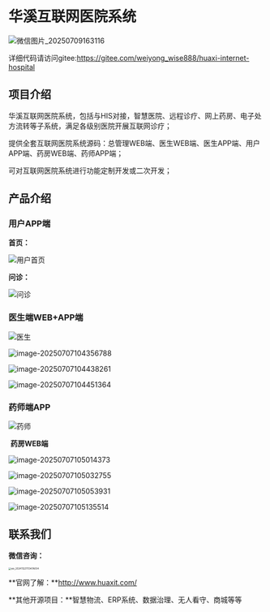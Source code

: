 # 								华溪互联网医院系统

![微信图片_20250709163116](README.assets/%E5%BE%AE%E4%BF%A1%E5%9B%BE%E7%89%87_20250709163116-1752050214889.png)

详细代码请访问gitee:https://gitee.com/weiyong_wise888/huaxi-internet-hospital


## 项目介绍

华溪互联网医院系统，包括与HIS对接，智慧医院、远程诊疗、网上药房、电子处方流转等子系统，满足各级别医院开展互联网诊疗；

提供全套互联网医院系统源码：总管理WEB端、医生WEB端、医生APP端、用户APP端、药房WEB端、药师APP端；

可对互联网医院系统进行功能定制开发或二次开发；



## 产品介绍

### 																			用户APP端

**首页：**

![用户首页](README.assets/%E7%94%A8%E6%88%B7%E9%A6%96%E9%A1%B5.jpg)

**问诊：**

![问诊](README.assets/%E9%97%AE%E8%AF%8A.jpg)



### 																			医生端WEB+APP端

![医生](README.assets/%E5%8C%BB%E7%94%9F.jpg)

![image-20250707104356788](README.assets/image-20250707104356788.png)

![image-20250707104438261](README.assets/image-20250707104438261.png)

![image-20250707104451364](README.assets/image-20250707104451364.png)



### 																			药师端APP

![药师](README.assets/%E8%8D%AF%E5%B8%88.jpg)





​																											**药房WEB端**



![image-20250707105014373](README.assets/image-20250707105014373.png)

![image-20250707105032755](README.assets/image-20250707105032755.png)

![image-20250707105053931](README.assets/image-20250707105053931.png)

![image-20250707105135514](README.assets/image-20250707105135514.png)





## 联系我们

**微信咨询：**

<img src="README.assets/wx_20241122111347A004-1751857718790.png" alt="wx_20241122111347A004" style="zoom:33%;" />

**官网了解：**http://www.huaxit.com/

**其他开源项目：**智慧物流、ERP系统、数据治理、无人看守、商城等等

